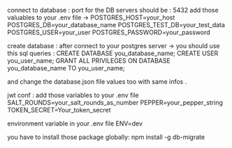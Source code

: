 connect to database :
port for the DB servers should be  : 5432
add those valuables to your .env file ->
POSTGRES_HOST=your_host
POSTGRES_DB=your_database_name
POSTGRES_TEST_DB=your_test_data
POSTGRES_USER=your_user
POSTGRES_PASSWORD=your_password

create database :
after connect to your postgres server -> you should use this sql queries :
CREATE DATABASE you_database_name;
CREATE USER you_user_name;
GRANT ALL PRIVILEGES ON DATABASE you_database_name TO you_user_name;

and change the database.json file values too with same infos .

jwt conf :
add those variables to your .env file
SALT_ROUNDS=your_salt_rounds_as_number
PEPPER=your_pepper_string
TOKEN_SECRET=Your_token_secret

environment variable in your .env file
ENV=dev

you have to install those package globally:
npm install -g db-migrate 